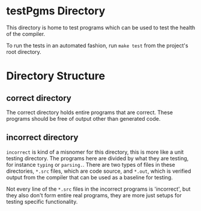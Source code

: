 # testPgms Directory
This directory is home to test programs which can be used to test the
health of the compiler. 

To run the tests in an automated fashion, run `make test` from the project's
root directory.

# Directory Structure
## correct directory
The correct directory holds entire programs that are correct. These programs
should be free of output other than generated code.

## incorrect directory
`incorrect` is kind of a misnomer for this directory, this is more like a 
unit testing directory. The programs here are divided by what they are testing,
for instance `typing` or `parsing.`. There are two types of files in these
directories, `*.src` files, which are code source, and `*.out`, which is
verified output from the compiler that can be used as a baseline for testing.

Not every line of the `*.src` files in the incorrect programs is 'incorrect',
but they also don't form entire real programs, they are more just setups for
testing specific functionality.
